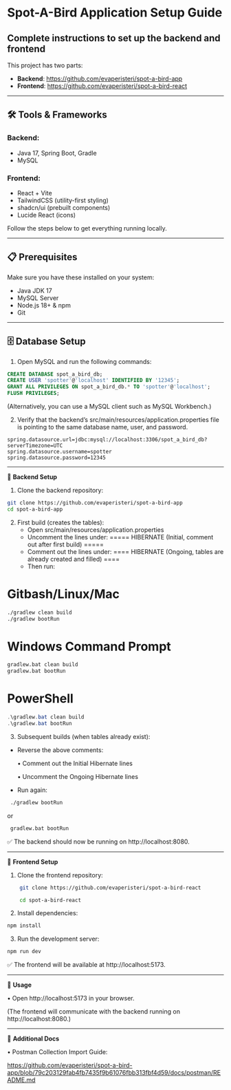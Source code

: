 # Spot-A-Bird Application Setup Guide

## Complete instructions to set up the backend and frontend

This project has two parts:

- **Backend**: https://github.com/evaperisteri/spot-a-bird-app
- **Frontend**: https://github.com/evaperisteri/spot-a-bird-react

---

## 🛠️ Tools & Frameworks

### Backend:
- Java 17, Spring Boot, Gradle
- MySQL

### Frontend:
- React + Vite
- TailwindCSS (utility-first styling)
- shadcn/ui (prebuilt components)
- Lucide React (icons)

Follow the steps below to get everything running locally.

---

## 📋 Prerequisites

Make sure you have these installed on your system:

- Java JDK 17
- MySQL Server
- Node.js 18+ & npm
- Git

---

## 🗄️ Database Setup

1. Open MySQL and run the following commands:

```sql
CREATE DATABASE spot_a_bird_db;
CREATE USER 'spotter'@'localhost' IDENTIFIED BY '12345';
GRANT ALL PRIVILEGES ON spot_a_bird_db.* TO 'spotter'@'localhost';
FLUSH PRIVILEGES;
```
(Alternatively, you can use a MySQL client such as MySQL Workbench.)

2.	Verify that the backend’s src/main/resources/application.properties file is pointing to the same database name, user, and password.
```text
spring.datasource.url=jdbc:mysql://localhost:3306/spot_a_bird_db?serverTimezone=UTC    
spring.datasource.username=spotter    
spring.datasource.password=12345
```
________________________________________
🔸 **Backend Setup**

1.	Clone the backend repository:
```bash
git clone https://github.com/evaperisteri/spot-a-bird-app
cd spot-a-bird-app
```

2.	First build (creates the tables):
     - Open src/main/resources/application.properties
     -	Uncomment the lines under:
       ===== HIBERNATE (Initial, comment out after first build) =====
     -	Comment out the lines under:
        ==== HIBERNATE (Ongoing, tables are already created and filled) ====
     - Then run:

# Gitbash/Linux/Mac
```bash
./gradlew clean build
./gradlew bootRun
```

# Windows Command Prompt
```cmd
gradlew.bat clean build
gradlew.bat bootRun
```

# PowerShell
```powershell
.\gradlew.bat clean build
.\gradlew.bat bootRun
```

 3.	Subsequent builds (when tables already exist):
-	Reverse the above comments:
  
     •	Comment out the Initial Hibernate lines

     •	Uncomment the Ongoing Hibernate lines
  
-	Run again:

```bash
 ./gradlew bootRun
``` 
or 
```cmd
 gradlew.bat bootRun
```

✅ The backend should now be running on http://localhost:8080.
________________________________________
🔸 **Frontend Setup**
1.	Clone the frontend repository:

```bash
    git clone https://github.com/evaperisteri/spot-a-bird-react

    cd spot-a-bird-react
```
2.	Install dependencies:

```bash
npm install
```
3.	Run the development server:

```bash
npm run dev
```

✅ The frontend will be available at http://localhost:5173.
________________________________________
🔸 **Usage**

•	Open http://localhost:5173 in your browser.

   (The frontend will communicate with the backend running on http://localhost:8080.)
________________________________________
🔸 **Additional Docs**

•	Postman Collection Import Guide:

https://github.com/evaperisteri/spot-a-bird-app/blob/79c203129fab4fb7435f9b61076fbb313fbf4d59/docs/postman/README.md
